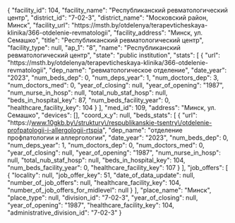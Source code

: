{
    "facility_id": 104,
    "facility_name": "Республиканский ревматологический центр",
    "district_id": "7-02-3",
    "district_name": "Московский район, Минск",
    "facility_url": "https:\/\/msth.by\/otdelenya\/terapevticheskaya-klinika\/366-otdelenie-revmatologii",
    "facility_address": "Минск, ул. Семашко",
    "title": "Республиканский ревматологический центр",
    "facility_type": null,
    "ap_1": "8",
    "name": "Республиканский ревматологический центр",
    "state": "public institution",
    "stats": [
        {
            "url": "https:\/\/msth.by\/otdelenya\/terapevticheskaya-klinika\/366-otdelenie-revmatologii",
            "dep_name": "ревматологическое отделение",
            "date_year": "2023",
            "num_beds_dep": 0,
            "num_deps_year": 1,
            "num_doctors_dep": 3,
            "num_doctors_med": 0,
            "year_of_closing": null,
            "year_of_opening": "1987",
            "num_nurse_in_hosp": null,
            "total_nub_staf_hosp": null,
            "beds_in_hospital_key": 87,
            "num_beds_facility_year": 0,
            "healthcare_facility_key": 104
        }
    ],
    "med_id": 109,
    "address": "Минск, ул. Семашко",
    "devices": [],
    "coord_x_y": null,
    "beds_stats": [
        {
            "url": "https:\/\/www.10gkb.by\/struktury\/respublikanskie-tsentry\/otdelenie-profpatologii-i-allergologii-rtspia",
            "dep_name": "отделение профпатологии и аллергологии",
            "date_year": "2023",
            "num_beds_dep": 0,
            "num_deps_year": 1,
            "num_doctors_dep": 0,
            "num_doctors_med": 0,
            "year_of_closing": null,
            "year_of_opening": "1987",
            "num_nurse_in_hosp": null,
            "total_nub_staf_hosp": null,
            "beds_in_hospital_key": 104,
            "num_beds_facility_year": 0,
            "healthcare_facility_key": 107
        }
    ],
    "job_offers": [
        {
            "locality": null,
            "job_offer_key": 51,
            "date_of_data_update": null,
            "number_of_job_offers": null,
            "healthcare_facility_key": 104,
            "number_of_job_offers_for_midlevel": null
        }
    ],
    "place_name": "Минск",
    "place_type": null,
    "division_id": "7-02-3",
    "year_of_closing": null,
    "year_of_opening": "1987",
    "healthcare_facility_key": 104,
    "administrative_division_id": "7-02-3"
}